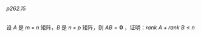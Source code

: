 ###### p262.15
设 $A$ 是 $m \times n$ 矩阵，$B$ 是 $n \times p$ 矩阵，则 $AB=\pmb 0$  ，证明：$rank\ A + rank \ B \leqslant n$ 
